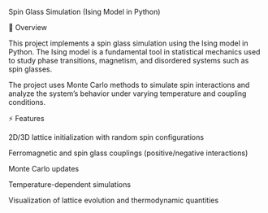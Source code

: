 Spin Glass Simulation (Ising Model in Python)

📖 Overview

This project implements a spin glass simulation using the Ising model in Python.
The Ising model is a fundamental tool in statistical mechanics used to study phase transitions, magnetism, and disordered systems such as spin glasses.

The project uses Monte Carlo methods to simulate spin interactions and analyze the system’s behavior under varying temperature and coupling conditions.

⚡ Features

2D/3D lattice initialization with random spin configurations

Ferromagnetic and spin glass couplings (positive/negative interactions)

Monte Carlo updates 

Temperature-dependent simulations

Visualization of lattice evolution and thermodynamic quantities

